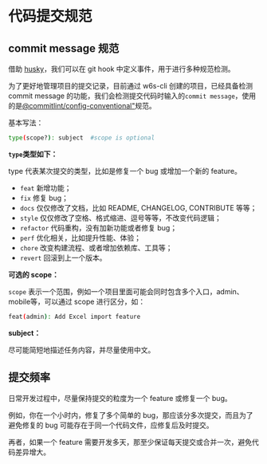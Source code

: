# 代码提交规范
## commit message 规范

借助 [husky](https://github.com/typicode/husky)，我们可以在 git hook 中定义事件，用于进行多种规范检测。

为了更好地管理项目的提交记录，目前通过 w6s-cli 创建的项目，已经具备检测 commit message 的功能，我们会检测提交代码时输入的`commit message`，使用的是[@commitlint/config-conventional"](https://github.com/conventional-changelog/commitlint)规范。

基本写法：

```bash
type(scope?): subject  #scope is optional
```

**`type`类型如下：**

type 代表某次提交的类型，比如是修复一个 bug 或增加一个新的 feature。

* `feat` 新增功能；
* `fix` 修复 bug；
* `docs` 仅仅修改了文档，比如 README, CHANGELOG, CONTRIBUTE 等等；
* `style` 仅仅修改了空格、格式缩进、逗号等等，不改变代码逻辑；
* `refactor` 代码重构，没有加新功能或者修复 bug；
* `perf` 优化相关，比如提升性能、体验；
* `chore` 改变构建流程、或者增加依赖库、工具等；
* `revert` 回滚到上一个版本。

**可选的 scope：**

`scope` 表示一个范围，例如一个项目里面可能会同时包含多个入口，admin、mobile等，可以通过 scope 进行区分，如：

```bash
feat(admin): Add Excel import feature
```

**subject：**

尽可能简短地描述任务内容，并尽量使用中文。

## 提交频率

日常开发过程中，尽量保持提交的粒度为一个 feature 或修复一个 bug。

例如，你在一个小时内，修复了多个简单的 bug，那应该分多次提交，而且为了避免修复的 bug 可能存在于同一个代码文件，应修复后及时提交。

再者，如果一个 feature 需要开发多天，那至少保证每天提交或合并一次，避免代码差异增大。